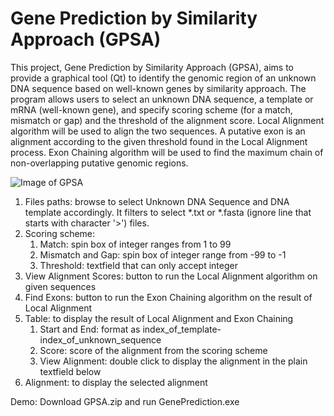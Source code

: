 # Gene Prediction by Similarity Approach (GPSA)
 This project, Gene Prediction by Similarity Approach (GPSA), aims to provide a graphical tool (Qt) to identify the genomic region of an unknown DNA sequence based on well-known genes by similarity approach. The program allows users to select an unknown DNA sequence, a template or mRNA (well-known gene), and specify scoring scheme (for a match, mismatch or gap) and the threshold of the alignment score. Local Alignment algorithm will be used to align the two sequences. A putative exon is an alignment according to the given threshold found in the Local Alignment process. Exon Chaining algorithm will be used to find the maximum chain of non-overlapping putative genomic regions.

![Image of GPSA](https://i.imgur.com/4AFztxY.jpg)

1. Files paths: browse to select Unknown DNA Sequence and DNA template accordingly. It filters to select *.txt or *.fasta (ignore line that starts with character '>') files.
1. Scoring scheme: 
   1. Match: spin box of integer ranges from 1 to 99
   1. Mismatch and Gap: spin box of integer range from -99 to -1
   1. Threshold: textfield that can only accept integer
1. View Alignment Scores: button to run the Local Alignment algorithm on given sequences
1. Find Exons: button to run the Exon Chaining algorithm on the result of Local Alignment
1. Table: to display the result of Local Alignment and Exon Chaining
   1. Start and End: format as index_of_template-index_of_unknown_sequence
   1. Score: score of the alignment from the scoring scheme
   1. View Alignment: double click to display the alignment in the plain textfield below
1. Alignment: to display the selected alignment

Demo: Download GPSA.zip and run GenePrediction.exe
